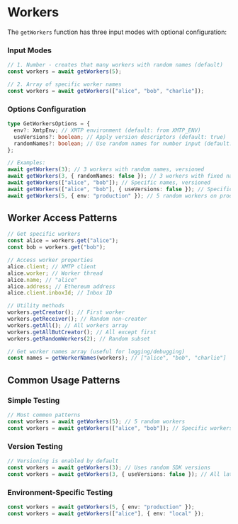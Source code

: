 # Workers

The `getWorkers` function has three input modes with optional configuration:

### Input Modes

```typescript
// 1. Number - creates that many workers with random names (default)
const workers = await getWorkers(5);

// 2. Array of specific worker names
const workers = await getWorkers(["alice", "bob", "charlie"]);
```

### Options Configuration

```typescript
type GetWorkersOptions = {
  env?: XmtpEnv; // XMTP environment (default: from XMTP_ENV)
  useVersions?: boolean; // Apply version descriptors (default: true)
  randomNames?: boolean; // Use random names for number input (default: true)
};

// Examples:
await getWorkers(3); // 3 workers with random names, versioned
await getWorkers(3, { randomNames: false }); // 3 workers with fixed names (bob, alice, fabri)
await getWorkers(["alice", "bob"]); // Specific names, versioned
await getWorkers(["alice", "bob"], { useVersions: false }); // Specific names, no versioning
await getWorkers(5, { env: "production" }); // 5 random workers on production
```

## Worker Access Patterns

```typescript
// Get specific workers
const alice = workers.get("alice");
const bob = workers.get("bob");

// Access worker properties
alice.client; // XMTP client
alice.worker; // Worker thread
alice.name; // "alice"
alice.address; // Ethereum address
alice.client.inboxId; // Inbox ID

// Utility methods
workers.getCreator(); // First worker
workers.getReceiver(); // Random non-creator
workers.getAll(); // All workers array
workers.getAllButCreator(); // All except first
workers.getRandomWorkers(2); // Random subset

// Get worker names array (useful for logging/debugging)
const names = getWorkerNames(workers); // ["alice", "bob", "charlie"]
```

## Common Usage Patterns

### Simple Testing

```typescript
// Most common patterns
const workers = await getWorkers(5); // 5 random workers
const workers = await getWorkers(["alice", "bob"]); // Specific workers
```

### Version Testing

```typescript
// Versioning is enabled by default
const workers = await getWorkers(3); // Uses random SDK versions
const workers = await getWorkers(3, { useVersions: false }); // All latest version
```

### Environment-Specific Testing

```typescript
const workers = await getWorkers(5, { env: "production" });
const workers = await getWorkers(["alice"], { env: "local" });
```
